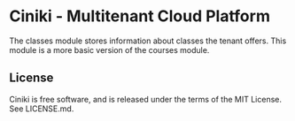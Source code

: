 Ciniki - Multitenant Cloud Platform
===========================================

The classes module stores information about classes the tenant offers.  This module is a 
more basic version of the courses module.

License
-------
Ciniki is free software, and is released under the terms of the MIT License. See LICENSE.md.
